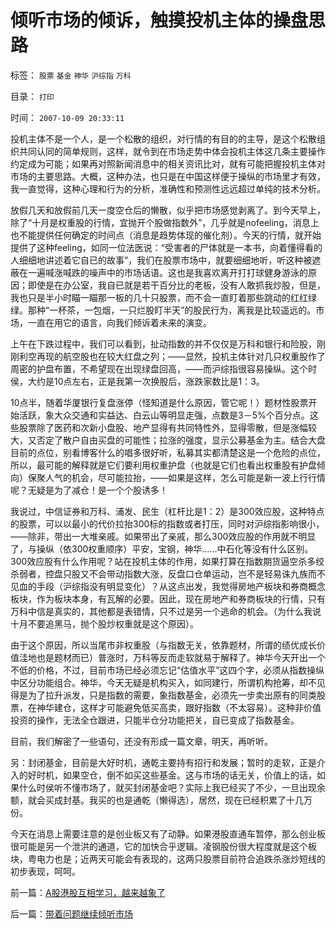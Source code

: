# 倾听市场的倾诉，触摸投机主体的操盘思路

标签： `股票` `基金` `神华` `沪综指` `万科` 

目录： `打印`

时间： `2007-10-09 20:33:11`

投机主体不是一个人，是一个松散的组织，对行情的有目的的主导，是这个松散组织共同认同的简单规则，这样，就令到在市场走势中体会投机主体这几条主要操作约定成为可能；如果再对照新闻消息中的相关资讯比对，就有可能把握投机主体对市场的主要思路。大概，这种办法，也只是在中国这样便于操纵的市场里才有效，我一直觉得，这种心理和行为的分析，准确性和预测性远远超过单纯的技术分析。

放假几天和放假前几天一度空仓后的懒散，似乎把市场感觉剥离了。到今天早上，除了“十月是权重股的行情，宜抛开个股做指数外”，几乎就是nofeeling，消息上也不能提供任何确定的时间点（消息是趋势体现的催化剂）。今天的行情，就开始提供了这种feeling，如同一位法医说：“受害者的尸体就是一本书，向着懂得看的人细细地讲述着它自已的故事”，我们在股票市场中，就要细细地听，听这种被遮蔽在一遍喊涨喊跌的噪声中的市场话语。这也是我喜欢离开打打球健身游泳的原因；即使是在办公室，我自已就是若干百分比的老板，没有人敢抓我炒股，但是，我也只是半小时瞄一瞄那一板的几十只股票，而不会一直盯着那些跳动的红红绿绿。那种“一杯茶，一包烟，一只烂股盯半天”的股民行为，离我是比较遥远的。市场，一直在用它的语言，向我们倾诉着未来的演变。

上午在下跌过程中，我们可以看到，扯动指数的并不仅仅是万科和银行和险股，刚刚利空再现的航空股也在较大红盘之列；——显然，投机主体针对几只权重股作了周密的护盘布置，不希望现在出现绿盘回高，——而沪综指很容易操纵。这个时侯，大约是10点左右，正是我第一次换股后，涨跌家数比是1：3。

10点半，随着华厦银行复盘涨停（怪知道是什么原因，管它呢！）题材性股票开始活跃，象大众交通和实益达、白云山等明显走强，点数是3－5%个百分点。这些股票除了医药和次新小盘股、地产显得有共同特性外，显得零散，但是涨幅较大，又否定了散户自由买盘的可能性；拉涨的强度，显示公募基金为主。结合大盘目前的点位，别看博客什么的唱多很好听，私募其实都清楚这是一个危险的点位，所以，最可能的解释就是它们要利用权重护盘（也就是它们也看出权重股有护盘倾向）保聚人气的机会，尽可能拉抬，——如果是这样，怎么可能是新一波上行行情呢？无疑是为了减仓！是一个个股诱多！

我说过，中信证券和万科、浦发、民生（杠杆比是1：2）是300效应股，这种特点的股票，可以以最小的代价拉抬300标的指数或者打压，同时对沪综指影响很小，——除非，带出一大堆亲戚。如果带出了亲戚，那么300效应股的作用就不明显了，与操纵（依300权重顺序）平安，宝钢，神华……中石化等没有什么区别。300效应股有什么作用呢？站在投机主体的作用，如果打算在指数期货逼空杀多绞杀弱者，控盘只股又不会带动指数大涨，反盘口仓单运动，岂不是轻易诛九族而不见血的手段（沪综指没有明显变化）？从这点出发，我觉得房地产板块和券商概念板块，作为板块本身，有瓦解的必要。因此，现在房地产和券商板块的行情，只有万科中信是真实的，其他都是表错情，只不过是另一个逃命的机会。（为什么我说十月不要追黑马，抛个股炒权重就是这个原因）。

由于这个原因，所以当尾市非权重股（与指数无关，依靠题材，所谓的绩优成长价值洼地也是题材而已）普涨时，万科等反而走软就易于解释了。神华今天开出一个不低的价格，不过，目前市场已经必须忘记“估值水平”这四个字，必须从指数操纵中区分功能组合。神华，今天无疑是机构买入，如同建行，所谓机构抢筹，却不见得是为了拉升派发，只是指数的需要，象指数基金，必须先一步卖出原有的同类股票，在神华建仓，这样才可能避免低买高卖，跟好指数（不太容易）。这种非价值投资的操作，无法全仓跟进，只能半仓分功能把关，自已变成了指数基金。

目前，我们解密了一些语句，还没有形成一篇文章，明天，再听听。

另：封闭基金，目前是大好时机，通乾主要持有招行和发展；暂时的走软，正是介入的好时机，如果空仓，倒不如买这些基金。这与市场的话无关，价值上的话，如果什么时侯听不懂市场了，就买封闭基金吧？实际上我已经买了不少，一旦出现余额，就会买成封基。我买的也是通乾（懒得选），居然，现在已经积累了十几万份。

今天在消息上需要注意的是创业板又有了动静。如果港股直通车暂停，那么创业板很可能是另一个泄洪的通道，它的加快合乎逻辑。凌钢股份很大程度就是这个板块，粤电力也是；近两天可能会有表现的，这两只股票目前符合追跌杀涨炒短线的初步表现，呵呵。



前一篇：[A股港股互相学习，越来越象了](../../../2007/10/9/A股港股互相学习，越来越象了.md)

后一篇：[带着问题继续倾听市场](../../../2007/10/10/带着问题继续倾听市场.md)